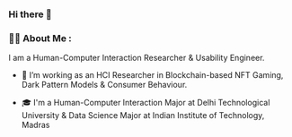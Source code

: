 ### Hi there 👋

<!--
**dhairyaanagpal/dhairyaanagpal** is a ✨ _special_ ✨ repository because its `README.md` (this file) appears on your GitHub profile.

Here are some ideas to get you started:

- 🔭 I’m currently working on ...
- 🌱 I’m currently learning ...
- 👯 I’m looking to collaborate on ...
- 🤔 I’m looking for help with ...
- 💬 Ask me about ...
- 📫 How to reach me: ...
- 😄 Pronouns: ...
- ⚡ Fun fact: ...
-->

### :man_technologist: About Me : 

I am a Human-Computer Interaction Researcher & Usability Engineer.

- :telescope: I’m working as an HCI Researcher in Blockchain-based NFT Gaming, Dark Pattern Models & Consumer Behaviour. 

- :mortar_board: I'm a Human-Computer Interaction Major at Delhi Technological University & Data Science Major at Indian Institute of Technology, Madras 

